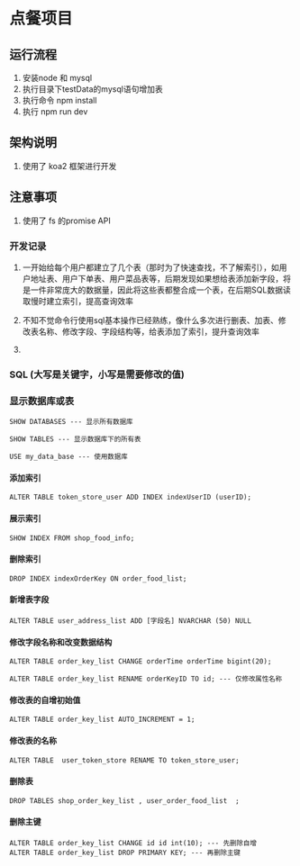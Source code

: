 
# 点餐项目

## 运行流程

1. 安装node 和 mysql
2. 执行目录下testData的mysql语句增加表
3. 执行命令 npm install
4. 执行 npm run dev

## 架构说明

1. 使用了 koa2 框架进行开发

## 注意事项

1. 使用了 fs 的promise API


### 开发记录

1. 一开始给每个用户都建立了几个表（那时为了快速查找，不了解索引），如用户地址表、用户下单表、用户菜品表等，后期发现如果想给表添加新字段，将是一件非常庞大的数据量，因此将这些表都整合成一个表，在后期SQL数据读取慢时建立索引，提高查询效率

2. 不知不觉命令行使用sql基本操作已经熟练，像什么多次进行删表、加表、修改表名称、修改字段、字段结构等，给表添加了索引，提升查询效率

3. 

### SQL (大写是关键字，小写是需要修改的值)

### 显示数据库或表

    SHOW DATABASES --- 显示所有数据库

    SHOW TABLES --- 显示数据库下的所有表

    USE my_data_base --- 使用数据库 

#### 添加索引

    ALTER TABLE token_store_user ADD INDEX indexUserID (userID);

#### 展示索引

    SHOW INDEX FROM shop_food_info;

#### 删除索引

    DROP INDEX indexOrderKey ON order_food_list;

#### 新增表字段

    ALTER TABLE user_address_list ADD [字段名] NVARCHAR (50) NULL  

#### 修改字段名称和改变数据结构

    ALTER TABLE order_key_list CHANGE orderTime orderTime bigint(20);

    ALTER TABLE order_key_list RENAME orderKeyID TO id; --- 仅修改属性名称

#### 修改表的自增初始值

    ALTER TABLE order_key_list AUTO_INCREMENT = 1;

#### 修改表的名称

    ALTER TABLE  user_token_store RENAME TO token_store_user;

#### 删除表

    DROP TABLES shop_order_key_list , user_order_food_list  ;

#### 删除主键
    ALTER TABLE order_key_list CHANGE id id int(10); --- 先删除自增
    ALTER TABLE order_key_list DROP PRIMARY KEY; --- 再删除主键



   